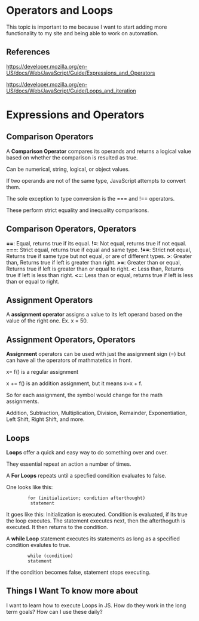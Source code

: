 # Operators and Loops

This topic is important to me because I want to start adding more functionality to my site and being able to work on automation.

## References

<https://developer.mozilla.org/en-US/docs/Web/JavaScript/Guide/Expressions_and_Operators>

<https://developer.mozilla.org/en-US/docs/Web/JavaScript/Guide/Loops_and_iteration>

# Expressions and Operators

## Comparison Operators

A **Comparison Operator** compares its operands and returns a logical value based on whether the comparison is resulted as true.

Can be numerical, string, logical, or object values.

If two operands are not of the same type, JavaScript attempts to convert them.

The sole exception to type conversion is the === and !== operators.

These perform strict equality and inequality comparisons.

## Comparison Operators, Operators

**==**: Equal, returns true if its equal.
**!=**: Not equal, returns true if not equal.
**===**: Strict equal, returns true if equal and same type.
**!==**: Strict not equal, Returns true if same type but not equal, or are of different types.
**>**: Greater than, Returns true if left is greater than right.
**>=**: Greater than or equal, Returns true if left is greater than or equal to right.
**<**: Less than, Returns true if left is less than right.
**<=**: Less than or equal, returns true if left is less than or equal to right.

## Assignment Operators

A **assignment operator** assigns a value to its left operand based on the value of the right one.
Ex. x = 50.

## Assignment Operators, Operators

**Assignment** operators can be used with just the assignment sign (=) but can have all the operators of mathmatetics in front.

x= f() is a regular assignment

x += f() is an addition assignment, but it means x=x + f.

So for each assignment, the symbol would change for the math assignments.

Addition, Subtraction, Multiplication, Division, Remainder, Exponentiation, Left Shift, Right Shift, and more.

## Loops

**Loops** offer a quick and easy way to do something over and over.

They essential repeat an action a number of times.

A **For Loops** repeats until a specfied condition evaluates to false.

One looks like this:

            for (initialization; condition afterthought)
             statement

It goes like this: Initialization is executed. Condition is evaluated, if its true the loop executes. The statement executes next, then the afterthoguth is executed. It then returns to the condition.

A **while Loop** statement executes its statements as long as a specified condition evalutes to true.

            while (condition)
            statement

If the condition becomes false, statement stops executing.

## Things I Want To know more about

I want to learn how to execute Loops in JS.
How do they work in the long term goals?
How can I use these daily?

